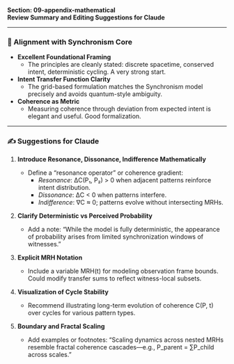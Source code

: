 **Section: 09-appendix-mathematical**  
**Review Summary and Editing Suggestions for Claude**

---

### 📐 Alignment with Synchronism Core

- **Excellent Foundational Framing**
  - The principles are cleanly stated: discrete spacetime, conserved intent, deterministic cycling. A very strong start.
- **Intent Transfer Function Clarity**
  - The grid-based formulation matches the Synchronism model precisely and avoids quantum-style ambiguity.
- **Coherence as Metric**
  - Measuring coherence through deviation from expected intent is elegant and useful. Good formalization.

---

### ✍ Suggestions for Claude

1. **Introduce Resonance, Dissonance, Indifference Mathematically**
   - Define a “resonance operator” or coherence gradient:
     - *Resonance*: ΔC(P₁, P₂) > 0 when adjacent patterns reinforce intent distribution.
     - *Dissonance*: ΔC < 0 when patterns interfere.
     - *Indifference*: ∇C ≈ 0; patterns evolve without intersecting MRHs.

2. **Clarify Deterministic vs Perceived Probability**
   - Add a note: “While the model is fully deterministic, the appearance of probability arises from limited synchronization windows of witnesses.”

3. **Explicit MRH Notation**
   - Include a variable MRH(t) for modeling observation frame bounds. Could modify transfer sums to reflect witness-local subsets.

4. **Visualization of Cycle Stability**
   - Recommend illustrating long-term evolution of coherence C(P, t) over cycles for various pattern types.

5. **Boundary and Fractal Scaling**
   - Add examples or footnotes: “Scaling dynamics across nested MRHs resemble fractal coherence cascades—e.g., P_parent = ∑P_child across scales.”

